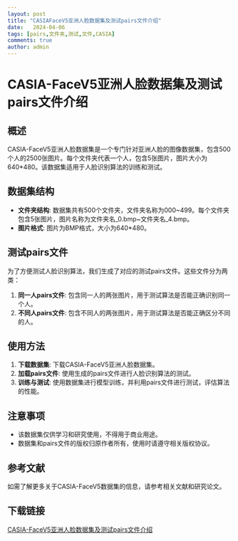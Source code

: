```yaml
---
layout: post
title: "CASIAFaceV5亚洲人脸数据集及测试pairs文件介绍"
date:   2024-04-06
tags: [pairs,文件夹,测试,文件,CASIA]
comments: true
author: admin
---
```

# CASIA-FaceV5亚洲人脸数据集及测试pairs文件介绍

## 概述
CASIA-FaceV5亚洲人脸数据集是一个专门针对亚洲人脸的图像数据集，包含500个人的2500张图片。每个文件夹代表一个人，包含5张图片，图片大小为640*480。该数据集适用于人脸识别算法的训练和测试。

## 数据集结构
- **文件夹结构**: 数据集共有500个文件夹，文件夹名称为000~499。每个文件夹包含5张图片，图片名称为文件夹名_0.bmp~文件夹名_4.bmp。
- **图片格式**: 图片为BMP格式，大小为640*480。

## 测试pairs文件
为了方便测试人脸识别算法，我们生成了对应的测试pairs文件。这些文件分为两类：
1. **同一人pairs文件**: 包含同一人的两张图片，用于测试算法是否能正确识别同一个人。
2. **不同人pairs文件**: 包含不同人的两张图片，用于测试算法是否能正确区分不同的人。

## 使用方法
1. **下载数据集**: 下载CASIA-FaceV5亚洲人脸数据集。
2. **加载pairs文件**: 使用生成的pairs文件进行人脸识别算法的测试。
3. **训练与测试**: 使用数据集进行模型训练，并利用pairs文件进行测试，评估算法的性能。

## 注意事项
- 该数据集仅供学习和研究使用，不得用于商业用途。
- 数据集和pairs文件的版权归原作者所有，使用时请遵守相关版权协议。

## 参考文献
如需了解更多关于CASIA-FaceV5数据集的信息，请参考相关文献和研究论文。

## 下载链接

[CASIA-FaceV5亚洲人脸数据集及测试pairs文件介绍](https://pan.quark.cn/s/ad3287782bbe)